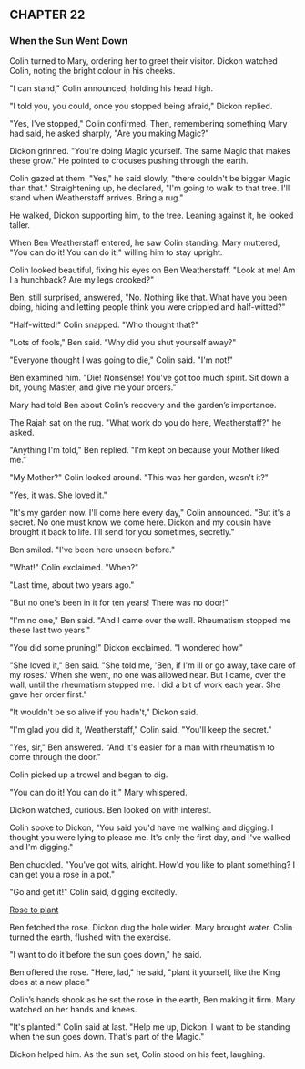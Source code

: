 ## CHAPTER 22
### When the Sun Went Down
Colin turned to Mary, ordering her to greet their visitor. Dickon watched Colin, noting the bright colour in his cheeks.

"I can stand," Colin announced, holding his head high.

"I told you, you could, once you stopped being afraid," Dickon replied.

"Yes, I've stopped," Colin confirmed. Then, remembering something Mary had said, he asked sharply, "Are you making Magic?"

Dickon grinned. "You're doing Magic yourself. The same Magic that makes these grow." He pointed to crocuses pushing through the earth.

Colin gazed at them. "Yes," he said slowly, "there couldn't be bigger Magic than that." Straightening up, he declared, "I'm going to walk to that tree. I'll stand when Weatherstaff arrives. Bring a rug."

He walked, Dickon supporting him, to the tree. Leaning against it, he looked taller.

When Ben Weatherstaff entered, he saw Colin standing. Mary muttered, "You can do it! You can do it!" willing him to stay upright.

Colin looked beautiful, fixing his eyes on Ben Weatherstaff. "Look at me! Am I a hunchback? Are my legs crooked?"

Ben, still surprised, answered, "No. Nothing like that. What have you been doing, hiding and letting people think you were crippled and half-witted?"

"Half-witted!" Colin snapped. "Who thought that?"

"Lots of fools," Ben said. "Why did you shut yourself away?"

"Everyone thought I was going to die," Colin said. "I'm not!"

Ben examined him. "Die! Nonsense! You've got too much spirit. Sit down a bit, young Master, and give me your orders."

Mary had told Ben about Colin’s recovery and the garden’s importance.

The Rajah sat on the rug. "What work do you do here, Weatherstaff?" he asked.

"Anything I'm told," Ben replied. "I'm kept on because your Mother liked me."

"My Mother?" Colin looked around. "This was her garden, wasn't it?"

"Yes, it was. She loved it."

"It's my garden now. I'll come here every day," Colin announced. "But it's a secret. No one must know we come here. Dickon and my cousin have brought it back to life. I'll send for you sometimes, secretly."

Ben smiled. "I've been here unseen before."

"What!" Colin exclaimed. "When?"

"Last time, about two years ago."

"But no one's been in it for ten years! There was no door!"

"I'm no one," Ben said. "And I came over the wall. Rheumatism stopped me these last two years."

"You did some pruning!" Dickon exclaimed. "I wondered how."

"She loved it," Ben said. "She told me, 'Ben, if I'm ill or go away, take care of my roses.' When she went, no one was allowed near. But I came, over the wall, until the rheumatism stopped me. I did a bit of work each year. She gave her order first."

"It wouldn't be so alive if you hadn't," Dickon said.

"I'm glad you did it, Weatherstaff," Colin said. "You'll keep the secret."

"Yes, sir," Ben answered. "And it's easier for a man with rheumatism to come through the door."

Colin picked up a trowel and began to dig.

"You can do it! You can do it!" Mary whispered.

Dickon watched, curious. Ben looked on with interest.

Colin spoke to Dickon, "You said you'd have me walking and digging. I thought you were lying to please me. It's only the first day, and I've walked and I'm digging."

Ben chuckled. "You've got wits, alright. How'd you like to plant something? I can get you a rose in a pot."

"Go and get it!" Colin said, digging excitedly.

[Rose to plant](chapter_22.jpeg)

Ben fetched the rose. Dickon dug the hole wider. Mary brought water. Colin turned the earth, flushed with the exercise.

"I want to do it before the sun goes down," he said.

Ben offered the rose. "Here, lad," he said, "plant it yourself, like the King does at a new place."

Colin’s hands shook as he set the rose in the earth, Ben making it firm. Mary watched on her hands and knees.

"It's planted!" Colin said at last. "Help me up, Dickon. I want to be standing when the sun goes down. That's part of the Magic."

Dickon helped him. As the sun set, Colin stood on his feet, laughing.